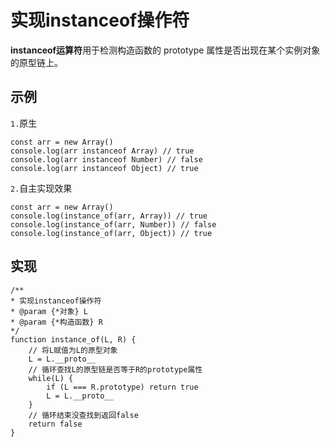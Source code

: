 # 实现instanceof操作符
**instanceof运算符**用于检测构造函数的 prototype 属性是否出现在某个实例对象的原型链上。

## 示例
`1.`原生

    const arr = new Array()
    console.log(arr instanceof Array) // true
    console.log(arr instanceof Number) // false
    console.log(arr instanceof Object) // true

`2.`自主实现效果

    const arr = new Array()
    console.log(instance_of(arr, Array)) // true
    console.log(instance_of(arr, Number)) // false
    console.log(instance_of(arr, Object)) // true

## 实现
    /**
    * 实现instanceof操作符
    * @param {*对象} L 
    * @param {*构造函数} R 
    */
    function instance_of(L, R) {
        // 将L赋值为L的原型对象
        L = L.__proto__
        // 循环查找L的原型链是否等于R的prototype属性
        while(L) {
            if (L === R.prototype) return true
            L = L.__proto__
        }
        // 循环结束没查找到返回false
        return false
    } 
